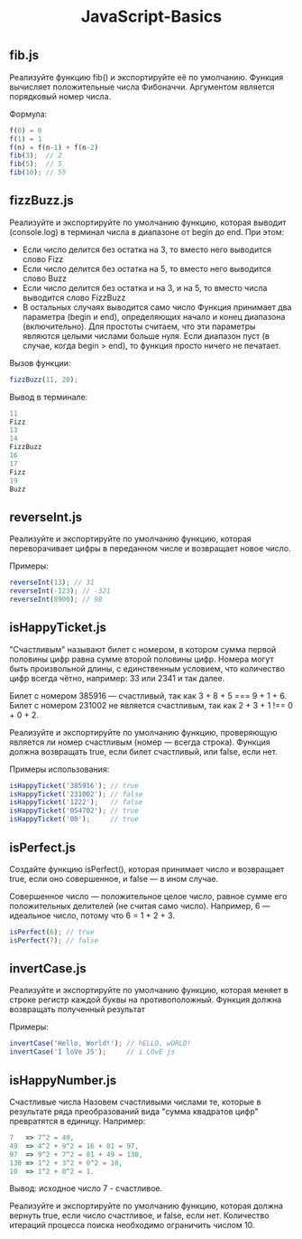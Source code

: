 <h1 align="center">JavaScript-Basics<h1>
<h2>fib.js</h2>
Реализуйте функцию fib() и экспортируйте её по умолчанию. Функция вычисляет положительные числа Фибоначчи. Аргументом является порядковый номер числа.

Формула:
```js
f(0) = 0
f(1) = 1
f(n) = f(n-1) + f(n-2)
fib(3);  // 2
fib(5);  // 5
fib(10); // 55
```
<h2>fizzBuzz.js</h2>
   
Реализуйте и экспортируйте по умолчанию функцию, которая выводит (console.log) в терминал числа в диапазоне от begin до end. При этом:

- Если число делится без остатка на 3, то вместо него выводится слово Fizz
- Если число делится без остатка на 5, то вместо него выводится слово Buzz
- Если число делится без остатка и на 3, и на 5, то вместо числа выводится слово FizzBuzz
- В остальных случаях выводится само число
Функция принимает два параметра (begin и end), определяющих начало и конец диапазона (включительно). Для простоты считаем, что эти параметры являются целыми числами больше нуля. Если диапазон пуст (в случае, когда begin > end), то функция просто ничего не печатает.

Вызов функции:
```js
fizzBuzz(11, 20);
```
Вывод в терминале:
```js
11
Fizz
13
14
FizzBuzz
16
17
Fizz
19
Buzz
```
    
<h2>reverseInt.js</h2>
    
Реализуйте и экспортируйте по умолчанию функцию, которая переворачивает цифры в переданном числе и возвращает новое число.

Примеры:
```js
reverseInt(13); // 31
reverseInt(-123); // -321
reverseInt(8900); // 98
```
    
<h2>isHappyTicket.js</h2>
    
"Счастливым" называют билет с номером, в котором сумма первой половины цифр равна сумме второй половины цифр. Номера могут быть произвольной длины, с единственным условием, что количество цифр всегда чётно, например: 33 или 2341 и так далее.

Билет с номером 385916 — счастливый, так как 3 + 8 + 5 === 9 + 1 + 6. Билет с номером 231002 не является счастливым, так как 2 + 3 + 1 !== 0 + 0 + 2.
    
Реализуйте и экспортируйте по умолчанию функцию, проверяющую является ли номер счастливым (номер — всегда строка). Функция должна возвращать true, если билет счастливый, или false, если нет.

Примеры использования:
```js
isHappyTicket('385916'); // true
isHappyTicket('231002'); // false
isHappyTicket('1222');   // false
isHappyTicket('054702'); // true
isHappyTicket('00');     // true
```

<h2>isPerfect.js</h2>

Создайте функцию isPerfect(), которая принимает число и возвращает true, если оно совершенное, и false — в ином случае.

Совершенное число — положительное целое число, равное сумме его положительных делителей (не считая само число). Например, 6 — идеальное число, потому что 6 = 1 + 2 + 3.
```js
isPerfect(6); // true
isPerfect(7); // false
```

<h2>invertCase.js</h2>

Реализуйте и экспортируйте по умолчанию функцию, которая меняет в строке регистр каждой буквы на противоположный. Функция должна возвращать полученный результат

Примеры:
```js
invertCase('Hello, World!'); // hELLO, wORLD!
invertCase('I loVe JS');     // i LOvE js
```

<h2>isHappyNumber.js</h2>

Счастливые числа
Назовем счастливыми числами те, которые в результате ряда преобразований вида "сумма квадратов цифр" превратятся в единицу. Например:
```js
7   => 7^2 = 49,
49  => 4^2 + 9^2 = 16 + 81 = 97,
97  => 9^2 + 7^2 = 81 + 49 = 130,
130 => 1^2 + 3^2 + 0^2 = 10,
10  => 1^2 + 0^2 = 1.
```
Вывод: исходное число 7 - счастливое.

Реализуйте и экспортируйте по умолчанию функцию, которая должна вернуть true, если число счастливое, и false, если нет. Количество итераций процесса поиска необходимо ограничить числом 10.
